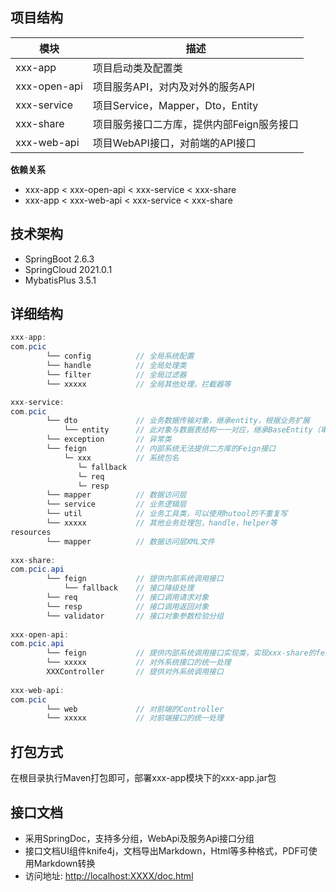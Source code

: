 ## 项目结构

| 模块        | 描述                             |
| ----------- | -------------------------------- |
| xxx-app     | 项目启动类及配置类               |
| xxx-open-api     | 项目服务API，对内及对外的服务API |
| xxx-service | 项目Service，Mapper，Dto，Entity |
| xxx-share   | 项目服务接口二方库，提供内部Feign服务接口               |
| xxx-web-api     | 项目WebAPI接口，对前端的API接口  |

**依赖关系**

* xxx-app   <   xxx-open-api   <   xxx-service   <   xxx-share
* xxx-app   <   xxx-web-api   <   xxx-service   <   xxx-share

## 技术架构

* SpringBoot 2.6.3
* SpringCloud 2021.0.1
* MybatisPlus 3.5.1

## 详细结构

``` java
xxx-app:
com.pcic
		└── config          // 全局系统配置
		└── handle          // 全局处理类
		└── filter          // 全局过滤器
		└── xxxxx           // 全局其他处理，拦截器等

xxx-service:
com.pcic 
		└── dto             // 业务数据传输对象，继承entity，根据业务扩展
			└── entity      // 此对象与数据表结构一一对应，继承BaseEntity（审计字段）
		└── exception       // 异常类
		└── feign           // 内部系统无法提供二方库的Feign接口
		    └─ xxx          // 系统包名
		       └─ fallback
               └─ req	
               └─ resp
		└── mapper          // 数据访问层
		└── service         // 业务逻辑层
		└── util            // 业务工具类，可以使用hutool的不重复写
		└── xxxxx           // 其他业务处理包，handle，helper等
resources
        └── mapper          // 数据访问层XML文件
        
xxx-share:
com.pcic.api
		└── feign           // 提供内部系统调用接口
			└── fallback    // 接口降级处理
		└── req             // 接口调用请求对象
		└── resp            // 接口调用返回对象
		└── validator       // 接口对象参数检验分组
	
xxx-open-api:
com.pcic.api			    	
		└── feign           // 提供内部系统调用接口实现类，实现xxx-share的feign接口
		└── xxxxx           // 对外系统接口的统一处理
		XXXController       // 提供对外系统调用接口
	
xxx-web-api:
com.pcic			    	
		└── web             // 对前端的Controller
		└── xxxxx           // 对前端接口的统一处理
```

## 打包方式

在根目录执行Maven打包即可，部署xxx-app模块下的xxx-app.jar包

## 接口文档

* 采用SpringDoc，支持多分组，WebApi及服务Api接口分组
* 接口文档UI组件knife4j，文档导出Markdown，Html等多种格式，PDF可使用Markdown转换
* 访问地址: [http://localhost:XXXX/doc.html](http://localhost:8086/doc.html)
